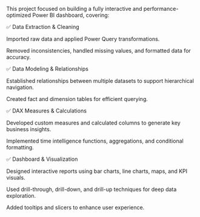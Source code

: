 This project focused on building a fully interactive and performance-optimized Power BI dashboard, covering:

✅ Data Extraction & Cleaning

Imported raw data and applied Power Query transformations.

Removed inconsistencies, handled missing values, and formatted data for accuracy.

✅ Data Modeling & Relationships

Established relationships between multiple datasets to support hierarchical navigation.

Created fact and dimension tables for efficient querying.

✅ DAX Measures & Calculations

Developed custom measures and calculated columns to generate key business insights.

Implemented time intelligence functions, aggregations, and conditional formatting.

✅ Dashboard & Visualization

Designed interactive reports using bar charts, line charts, maps, and KPI visuals.

Used drill-through, drill-down, and drill-up techniques for deep data exploration.

Added tooltips and slicers to enhance user experience.


